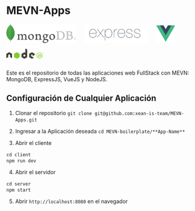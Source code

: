 # MEVN-Apps
<img src="/refImg/mongodb_logo.png" height="50" /> &nbsp;&nbsp;&nbsp;&nbsp;&nbsp;<img src="/refImg/Expressjs_logo.png" height="50" /> &nbsp;&nbsp;&nbsp;&nbsp;&nbsp;<img src="/refImg/vue_logo.png" height="50" />  &nbsp;&nbsp;&nbsp;&nbsp;&nbsp;<img src="/refImg/nodejs_logo.png" height="50" />

Este es el repositorio de todas las aplicaciones web FullStack con MEVN: MongoDB, ExpressJS, VueJS y NodeJS.

## Configuración de Cualquier Aplicación
1. Clonar el repositorio `git clone git@github.com:xean-is-team/MEVN-Apps.git`

2. Ingresar a la Aplicación deseada `cd MEVN-boilerplate/**App-Name**`

3. Abrir el cliente
```
cd client
npm run dev
```

4. Abrir el servidor
```
cd server
npm start
```

5. Abrir `http://localhost:8080` en el navegador
